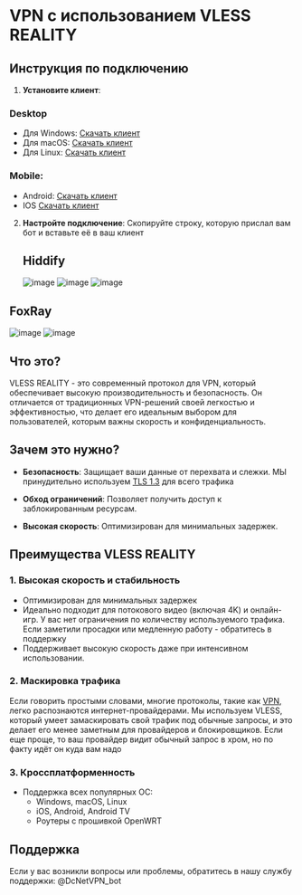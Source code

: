 # VPN с использованием VLESS REALITY

## Инструкция по подключению

1. **Установите клиент**:
### **Desktop**
   - Для Windows: [Скачать клиент](https://hiddify.com/)
   - Для macOS: [Скачать клиент](https://apps.apple.com/ru/app/foxray/id6448898396)
   - Для Linux: [Скачать клиент](https://hiddify.com/)
   ### Mobile:
   - Android: [Скачать клиент](https://play.google.com/store/apps/details?id=app.hiddify.com&hl=ru)
   - IOS [Скачать клиент](https://apps.apple.com/ru/app/foxray/id6448898396)
2. **Настройте подключение**:
   Скопируйте строку, которую прислал вам бот и вставьте её в ваш клиент
   ## Hiddify
   ![image](https://github.com/user-attachments/assets/dbef876e-1c5c-4143-b10e-608683e425e8)
   ![image](https://github.com/user-attachments/assets/20aebee5-8320-4c84-b8ea-6025ae2d1a21)
   ![image](https://github.com/user-attachments/assets/69b70a74-e71b-4eb4-afeb-ab51bc6de797)

  ## FoxRay
  ![image](https://github.com/user-attachments/assets/29f2a6aa-c740-4a99-ad3f-5e4c04dee35c)
  ![image](https://github.com/user-attachments/assets/8ac9e06c-402f-49a9-95df-70d1b4f13e99)



## Что это?
VLESS REALITY - это современный протокол для VPN, который обеспечивает высокую производительность и безопасность. Он отличается от традиционных VPN-решений своей легкостью и эффективностью, что делает его идеальным выбором для пользователей, которым важны скорость и конфиденциальность.

## Зачем это нужно?
- **Безопасность**: Защищает ваши данные от перехвата и слежки. МЫ принудительно используем [TLS 1.3](https://ru.wikipedia.org/wiki/TLS_1.3) для всего трафика 

- **Обход ограничений**: Позволяет получить доступ к заблокированным ресурсам. 

- **Высокая скорость**: Оптимизирован для минимальных задержек.

## Преимущества VLESS REALITY

### 1. Высокая скорость и стабильность
- Оптимизирован для минимальных задержек
- Идеально подходит для потокового видео (включая 4K) и онлайн-игр. У вас нет ограничения по количеству используемого трафика. Если заметили просадки или медленную работу - обратитесь в поддержку
- Поддерживает высокую скорость даже при интенсивном использовании. 

### 2. Маскировка трафика
Если говорить простыми словами, многие протоколы, такие как [VPN](https://ru.wikipedia.org/wiki/VPN), легко распознаются интернет-провайдерами. Мы используем VLESS, который умеет замаскировать свой трафик под обычные запросы, и это делает его менее заметным для провайдеров и блокировщиков. Если еще проще, то ваш провайдер видит обычный запрос в хром, но по факту идёт он куда вам надо


### 3. Кроссплатформенность
- Поддержка всех популярных ОС:
  - Windows, macOS, Linux
  - iOS, Android, Android TV
  - Роутеры с прошивкой OpenWRT

## Поддержка
Если у вас возникли вопросы или проблемы, обратитесь в нашу службу поддержки: @DcNetVPN_bot
